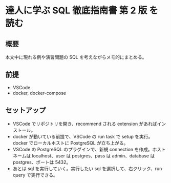 # 達人に学ぶ SQL 徹底指南書 第 2 版 を読む

## 概要

本文中に現れる例や演習問題の SQL を考えながらメモ的にまとめる。

## 前提

- VSCode
- docker, docker-compose

## セットアップ

- VSCode でリポジトリを開き、recommend される extension があればインストール。
- docker が動いている前提で、VSCode の run task で setup を実行。docker でローカルホストに PostgreSQL が立ち上がる。
- VSCode の PostgreSQL のプラグインで、新規 connection を作成。ホストネームは localhost、user は postgres、pass は admin、database は postgres、ポートは 5432。
- あとは sql を実行していく。実行したい sql を選択して、右クリック、run query で実行できる。
